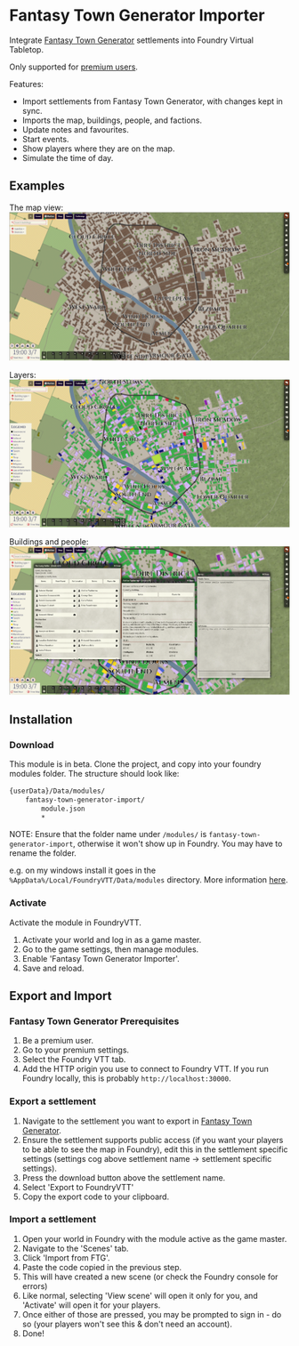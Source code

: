 # Fantasy Town Generator Importer

Integrate [Fantasy Town Generator](https://www.fantasytowngenerator.com) settlements into Foundry Virtual Tabletop.

Only supported for [premium users](https://www.patreon.com/fantasytowngenerator). 

Features:
* Import settlements from Fantasy Town Generator, with changes kept in sync.
* Imports the map, buildings, people, and factions.
* Update notes and favourites.
* Start events.
* Show players where they are on the map.
* Simulate the time of day.

## Examples

The map view:
![map view](docs/map_view.png)

Layers:
![layers](docs/layers.png)

Buildings and people:
![buildings and people](docs/buildings_people.png)

## Installation

### Download
This module is in beta. Clone the project, and copy into your foundry modules folder. The structure should look like:

```
{userData}/Data/modules/  
    fantasy-town-generator-import/  
        module.json
        *
```
NOTE: Ensure that the folder name under `/modules/` is `fantasy-town-generator-import`, otherwise it won't show up in Foundry.
You may have to rename the folder.

e.g. on my windows install it goes in the `%AppData%/Local/FoundryVTT/Data/modules` directory. More information
[here](https://foundryvtt.com/article/module-development/).

### Activate

Activate the module in FoundryVTT.
1. Activate your world and log in as a game master.
2. Go to the game settings, then manage modules.
3. Enable 'Fantasy Town Generator Importer'.
4. Save and reload.

## Export and Import

### Fantasy Town Generator Prerequisites

1. Be a premium user.
2. Go to your premium settings.
3. Select the Foundry VTT tab.
4. Add the HTTP origin you use to connect to Foundry VTT. If you run Foundry locally,
this is probably `http://localhost:30000`.

### Export a settlement

1. Navigate to the settlement you want to export in [Fantasy Town Generator](https://www.fantasytowngenerator.com).
2. Ensure the settlement supports public access (if you want your players to be able to see the map in Foundry),
edit this in the settlement specific settings (settings cog above settlement name -> settlement specific settings).
3. Press the download button above the settlement name.
4. Select 'Export to FoundryVTT'
5. Copy the export code to your clipboard.

### Import a settlement

1. Open your world in Foundry with the module active as the game master.
2. Navigate to the 'Scenes' tab.
3. Click 'Import from FTG'.
4. Paste the code copied in the previous step.
5. This will have created a new scene (or check the Foundry console for errors)
6. Like normal, selecting 'View scene' will open it only for you, and 'Activate' will open it for your players.
7. Once either of those are pressed, you may be prompted to sign in - do so (your players won't see this &
don't need an account).
8. Done!

